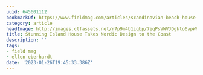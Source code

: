 ```yaml
---
uuid: 645601112
bookmarkOf: https://www.fieldmag.com/articles/scandinavian-beach-house-villa-vassdal-gothenburg-sweden
category: article
headImage: http://images.ctfassets.net/r7p9m4b1iqbp/7iqPsVWVJDgkto6vpWRS0m/4acc0197eec9196f7fae80b1ddb1ea4f/Villa-Vassdal-Cabin-Sweden-Thumb.jpg?w=1000
title: Stunning Island House Takes Nordic Design to the Coast
description: ''
tags:
- field mag
- ellen eberhardt
date: '2023-01-26T19:45:33.386Z'
---
```



